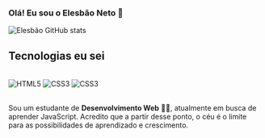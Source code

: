 
### Olá! Eu sou o Elesbão Neto 👋


![Elesbão GitHub stats](https://github-readme-stats.vercel.app/api?username=elesbaodev&show_icons=true&theme=tokyonight)

## Tecnologias eu sei

<div style="display: inline_block"><br/>
   <img  text-align="center" src="https://img.shields.io/badge/HTML5-E34F26?style=for-the-badge&logo=html5&logoColor=white" alt="HTML5" /> 
   <img  text-align="center" src="https://img.shields.io/badge/CSS3-1572B6?style=for-the-badge&logo=css3&logoColor=white" alt="CSS3" /> 
   <img  text-align="center" src="[https://img.shields.io/badge/CSS3-1572B6?style=for-the-badge&logo=css3&logoColor=white](https://img.shields.io/badge/C-00599C?style=for-the-badge&logo=c&logoColor=white)" alt="CSS3" /> 
   
</div><br>

Sou um estudante de <strong>Desenvolvimento Web</strong> 👨‍💻, atualmente em busca de aprender JavaScript. Acredito que a partir desse ponto, o céu é o limite para as possibilidades de aprendizado e crescimento.
